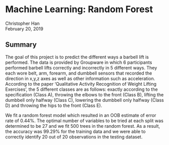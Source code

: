 # Machine Learning: Random Forest
Christopher Han  
February 20, 2019

## Summary
The goal of this project is to predict the different ways a barbell lift is performed. The data is provided by Groupware in which 6 participants performed barbell lifts correctly and incorrectly in 5 different ways. They each wore belt, arm, forearm, and dumbbell sensors that recorded the direction in x,y,z axes as well as other information such as acceleration. According to the paper ‘Qualitative Activity Recognition of Weight Lifting Exercises’, the 5 different classes are as follows: exactly according to the specification (Class A), throwing the elbows to the front (Class B), lifting the dumbbell only halfway (Class C), lowering the dumbbell only halfway (Class D) and throwing the hips to the front (Class E).

We fit a random forest model which resulted in an OOB estimate of error rate of 0.44%. The optimal number of variables to be tried at each split was determined to be 27 and we fit 500 trees in the random forest. As a result, the accuracy was 99.29% for the training data and we were able to correctly identify 20 out of 20 observations in the testing dataset.
